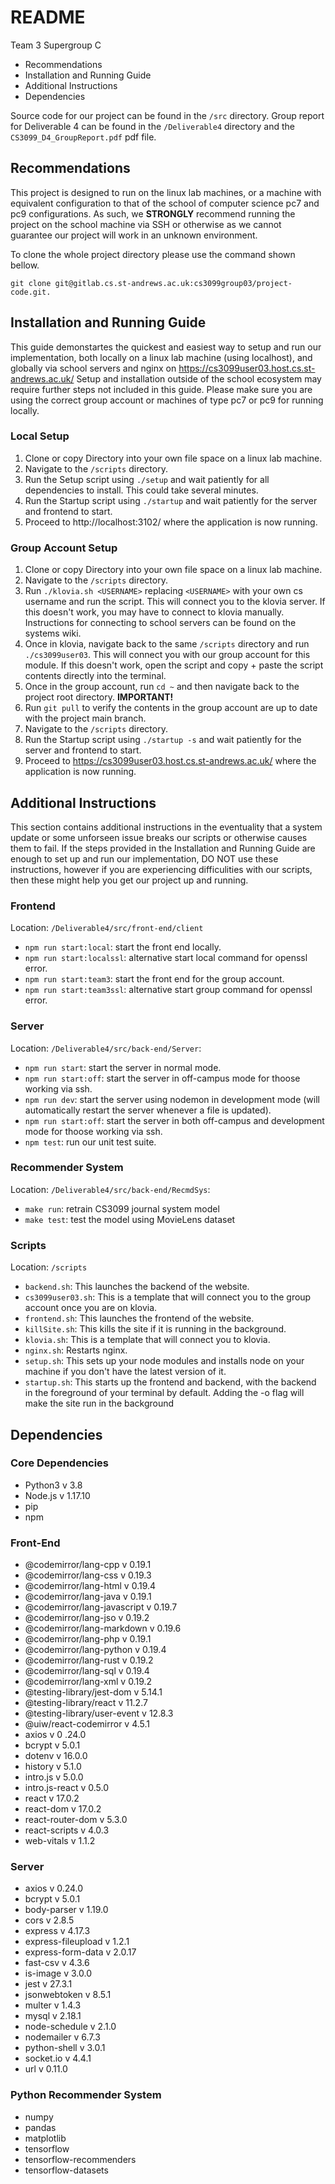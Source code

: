# README

Team 3 Supergroup C

* Recommendations
* Installation and Running Guide
* Additional Instructions
* Dependencies

Source code for our project can be found in the `/src` directory.
Group report for Deliverable 4 can be found in the `/Deliverable4` directory and the `CS3099_D4_GroupReport.pdf` pdf file.

## Recommendations

This project is designed to run on the linux lab machines, or a machine with equivalent configuration to that of the school of computer science pc7 and pc9 configurations.
As such, we **STRONGLY** recommend running the project on the school machine via SSH or otherwise as we cannot guarantee our project will work in an unknown environment.

To clone the whole project directory please use the command shown bellow.

`git clone git@gitlab.cs.st-andrews.ac.uk:cs3099group03/project-code.git.`

## Installation and Running Guide

This guide demonstartes the quickest and easiest way to setup and run our implementation, both locally on a linux lab machine (using localhost), and globally via school servers and nginx on https://cs3099user03.host.cs.st-andrews.ac.uk/
Setup and installation outside of the school ecosystem may require further steps not included in this guide. Please make sure you are using the correct group account or machines of type pc7 or pc9 for running locally.

### Local Setup

1. Clone or copy Directory into your own file space on a linux lab machine.
2. Navigate to the `/scripts` directory.
3. Run the Setup script using `./setup` and wait patiently for all dependencies to install. This could take several minutes.
4. Run the Startup script using `./startup` and wait patiently for the server and frontend to start. 
5. Proceed to http://localhost:3102/ where the application is now running. 

### Group Account Setup

1. Clone or copy Directory into your own file space on a linux lab machine.
2. Navigate to the `/scripts` directory.
3. Run `./klovia.sh <USERNAME>` replacing `<USERNAME>` with your own cs username and run the script. This will connect you to the klovia server. If this doesn't work, you may have to connect to klovia manually. Instructions for connecting to school servers can be found on the systems wiki.
4. Once in klovia, navigate back to the same `/scripts` directory and run `./cs3099user03`. This will connect you with our group account for this module. If this doesn't work, open the script and copy + paste the script contents directly into the terminal.
5. Once in the group account, run `cd ~` and then navigate back to the project root directory. **IMPORTANT!**
6. Run `git pull` to verify the contents in the group account are up to date with the project main branch.
7. Navigate to the `/scripts` directory.
8. Run the Startup script using `./startup -s` and wait patiently for the server and frontend to start. 
9. Proceed to https://cs3099user03.host.cs.st-andrews.ac.uk/ where the application is now running.

## Additional Instructions

This section contains additional instructions in the eventuality that a system update or some unforseen issue breaks our scripts or otherwise causes them to fail. If the steps provided in the Installation and Running Guide are enough to set up and run our implementation, DO NOT use these instructions, however if you are experiencing difficulities with our scripts, then these might help you get our project up and running.

### Frontend

Location: `/Deliverable4/src/front-end/client`

* `npm run start:local`: start the front end locally.
* `npm run start:localssl`: alternative start local command for openssl error.
* `npm run start:team3`: start the front end for the group account.
* `npm run start:team3ssl`: alternative start group command for openssl error.

### Server

Location: `/Deliverable4/src/back-end/Server`:

* `npm run start`: start the server in normal mode.
* `npm run start:off`: start the server in off-campus mode for thoose working via ssh.
* `npm run dev`: start the server using nodemon in development mode (will automatically restart the server whenever a file is updated).
* `npm run start:off`: start the server in both off-campus and development mode for thoose working via ssh.
* `npm test`: run our unit test suite.

### Recommender System

Location: `/Deliverable4/src/back-end/RecmdSys`:

* `make run`: retrain CS3099 journal system model
* `make test`: test the model using MovieLens dataset

### Scripts

Location: `/scripts`

* `backend.sh`: This launches the backend of the website.
* `cs3099user03.sh`: This is a template that will connect you to the group account once you are on klovia.
* `frontend.sh`: This launches the frontend of the website.
* `killSite.sh`: This kills the site if it is running in the background.
* `klovia.sh`: This is a template that will connect you to klovia.
* `nginx.sh`: Restarts nginx.
* `setup.sh`: This sets up your node modules and installs node on your machine if you don't have the latest version of it.
* `startup.sh`: This starts up the frontend and backend, with the backend in the foreground of your terminal by default. Adding the -o flag will make the site run in the background

## Dependencies

### Core Dependencies

* Python3 v 3.8
* Node.js v 1.17.10
* pip
* npm

### Front-End

* @codemirror/lang-cpp                    v 0.19.1
* @codemirror/lang-css                    v 0.19.3
* @codemirror/lang-html                   v 0.19.4
* @codemirror/lang-java                   v 0.19.1
* @codemirror/lang-javascript             v 0.19.7
* @codemirror/lang-jso                    v 0.19.2
* @codemirror/lang-markdown               v 0.19.6
* @codemirror/lang-php                    v 0.19.1
* @codemirror/lang-python                 v 0.19.4
* @codemirror/lang-rust                   v 0.19.2
* @codemirror/lang-sql                    v 0.19.4
* @codemirror/lang-xml                    v 0.19.2
* @testing-library/jest-dom               v 5.14.1
* @testing-library/react                  v 11.2.7
* @testing-library/user-event             v 12.8.3
* @uiw/react-codemirror                   v 4.5.1
* axios                                   v 0 .24.0
* bcrypt                                  v 5.0.1
* dotenv                                  v 16.0.0
* history                                 v 5.1.0
* intro.js                                v 5.0.0
* intro.js-react                          v 0.5.0
* react                                   v 17.0.2
* react-dom                               v 17.0.2
* react-router-dom                        v 5.3.0
* react-scripts                           v 4.0.3
* web-vitals                              v 1.1.2

### Server

* axios                     v 0.24.0
* bcrypt                    v 5.0.1
* body-parser               v 1.19.0
* cors                      v 2.8.5
* express                   v 4.17.3
* express-fileupload        v 1.2.1
* express-form-data         v 2.0.17
* fast-csv                  v 4.3.6
* is-image                  v 3.0.0
* jest                      v 27.3.1
* jsonwebtoken              v 8.5.1
* multer                    v 1.4.3
* mysql                     v 2.18.1
* node-schedule             v 2.1.0
* nodemailer                v 6.7.3
* python-shell              v 3.0.1
* socket.io                 v 4.4.1
* url                       v 0.11.0

### Python Recommender System

* numpy
* pandas
* matplotlib
* tensorflow
* tensorflow-recommenders
* tensorflow-datasets

